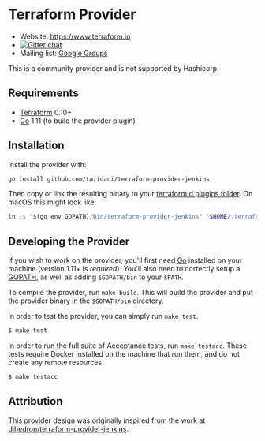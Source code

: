 # Terraform Provider

- Website: https://www.terraform.io
- [![Gitter chat](https://badges.gitter.im/hashicorp-terraform/Lobby.png)](https://gitter.im/hashicorp-terraform/Lobby)
- Mailing list: [Google Groups](http://groups.google.com/group/terraform-tool)

This is a community provider and is not supported by Hashicorp.

## Requirements

- [Terraform](https://www.terraform.io/downloads.html) 0.10+
- [Go](https://golang.org/doc/install) 1.11 (to build the provider plugin)

## Installation

Install the provider with:

```bash
go install github.com/taiidani/terraform-provider-jenkins
```

Then copy or link the resulting binary to your [terraform.d plugins folder](https://www.terraform.io/docs/configuration/providers.html#third-party-plugins). On macOS this might look like:

```bash
ln -s "$(go env GOPATH)/bin/terraform-provider-jenkins" "$HOME/.terraform.d/plugins/terraform-provider-jenkins"
```

## Developing the Provider

If you wish to work on the provider, you'll first need [Go](http://www.golang.org) installed on your machine (version 1.11+ is *required*). You'll also need to correctly setup a [GOPATH](http://golang.org/doc/code.html#GOPATH), as well as adding `$GOPATH/bin` to your `$PATH`.

To compile the provider, run `make build`. This will build the provider and put the provider binary in the `$GOPATH/bin` directory.

In order to test the provider, you can simply run `make test`.

```sh
$ make test
```

In order to run the full suite of Acceptance tests, run `make testacc`. These tests require Docker installed on the machine that run them, and do not create any remote resources.

```sh
$ make testacc
```

## Attribution

This provider design was originally inspired from the work at [dihedron/terraform-provider-jenkins](https://github.com/dihedron/terraform-provider-jenkins).
